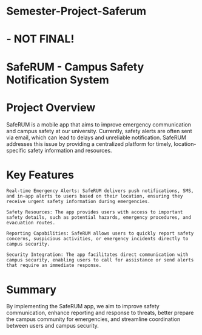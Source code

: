 # Semester-Project-Saferum
# - NOT FINAL!

# SafeRUM - Campus Safety Notification System

# Project Overview

SafeRUM is a mobile app that aims to improve emergency communication and campus safety at our university. Currently, safety alerts are often sent via email, which can lead to delays and unreliable notification. SafeRUM addresses this issue by providing a centralized platform for timely, location-specific safety information and resources.

# Key Features

    Real-time Emergency Alerts: SafeRUM delivers push notifications, SMS, and in-app alerts to users based on their location, ensuring they receive urgent safety information during emergencies.

    Safety Resources: The app provides users with access to important safety details, such as potential hazards, emergency procedures, and evacuation routes.

    Reporting Capabilities: SafeRUM allows users to quickly report safety concerns, suspicious activities, or emergency incidents directly to campus security.

    Security Integration: The app facilitates direct communication with campus security, enabling users to call for assistance or send alerts that require an immediate response.

# Summary

By implementing the SafeRUM app, we aim to improve safety communication, enhance reporting and response to threats, better prepare the campus community for emergencies, and streamline coordination between users and campus security.

